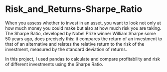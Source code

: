 # Risk_and_Returns-Sharpe_Ratio
When you assess whether to invest in an asset, you want to look not only at how much money you could make but also at how much risk
you are taking. The Sharpe Ratio, developed by Nobel Prize winner William Sharpe some 50 years ago, does precisely this: 
it compares the return of an investment to that of an alternative and relates the relative return to the risk of the investment, 
measured by the standard deviation of returns.

In this project, I used pandas to calculate and compare profitability and risk of different investments using the Sharpe Ratio.
